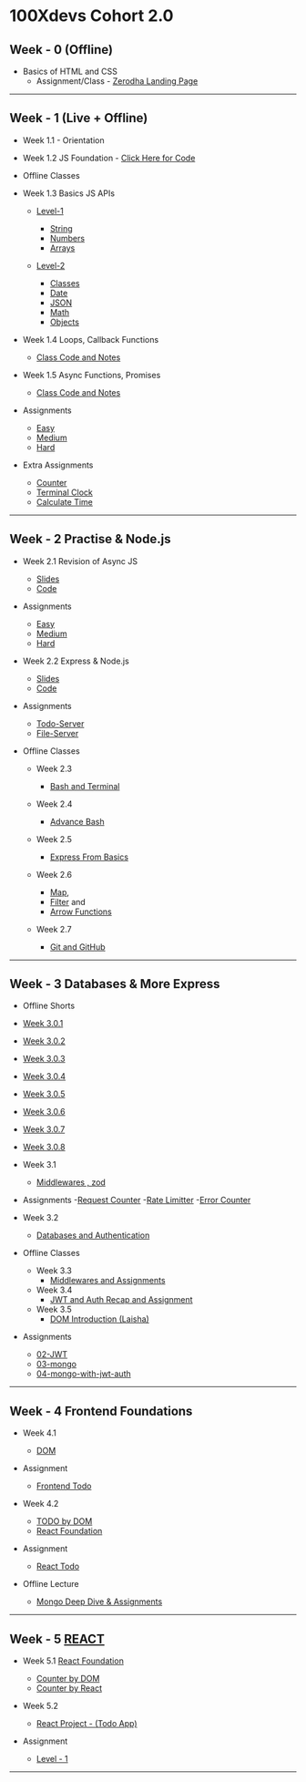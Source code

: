 # 100Xdevs Cohort 2.0

## Week - 0 (Offline)
- Basics of HTML and CSS
  - Assignment/Class - [Zerodha Landing Page](https://github.com/dexter-ifti/100Xdevs/tree/main/Week_0/zerodha-app)

<hr></hr>

## Week - 1 (Live + Offline)
- Week 1.1 - Orientation
- Week 1.2 JS Foundation - [Click Here for Code](https://github.com/dexter-ifti/100Xdevs/blob/main/Week-1/main.js)
- Offline Classes
- Week 1.3 Basics JS APIs 

  - [Level-1](https://github.com/dexter-ifti/100Xdevs/tree/main/Week-1/offline-class/class-1/level-1)
    - [String](https://github.com/dexter-ifti/100Xdevs/blob/main/Week-1/offline-class/class-1/level-1/01-String.js)
    - [Numbers](https://github.com/dexter-ifti/100Xdevs/blob/main/Week-1/offline-class/class-1/level-1/02-Numbers.js)
    - [Arrays](https://github.com/dexter-ifti/100Xdevs/blob/main/Week-1/offline-class/class-1/level-1/03-Arrays.js)


  - [Level-2](https://github.com/dexter-ifti/100Xdevs/tree/main/Week-1/offline-class/class-1/level-2)
    - [Classes](https://github.com/dexter-ifti/100Xdevs/blob/main/Week-1/offline-class/class-1/level-2/01-Class.js)
    - [Date](https://github.com/dexter-ifti/100Xdevs/blob/main/Week-1/offline-class/class-1/level-2/02-Date.js)
    - [JSON](https://github.com/dexter-ifti/100Xdevs/blob/main/Week-1/offline-class/class-1/level-2/03-JSON.js)
    - [Math](https://github.com/dexter-ifti/100Xdevs/blob/main/Week-1/offline-class/class-1/level-2/04-Math.js)
    - [Objects](https://github.com/dexter-ifti/100Xdevs/blob/main/Week-1/offline-class/class-1/level-2/05-Objects.js)

- Week 1.4 Loops, Callback Functions  

  - [Class Code and Notes](https://github.com/dexter-ifti/100Xdevs/tree/main/Week-1/offline-class/class-2)
  
- Week 1.5 Async Functions, Promises

  - [Class Code and Notes](https://github.com/dexter-ifti/100Xdevs/tree/main/Week-1/offline-class/class-3)

- Assignments
  - [Easy](https://github.com/dexter-ifti/100Xdevs/tree/main/Week-1/assignments/01-js/easy)
  - [Medium](https://github.com/dexter-ifti/100Xdevs/tree/main/Week-1/assignments/01-js/medium)
  - [Hard](https://github.com/dexter-ifti/100Xdevs/tree/main/Week-1/assignments/01-js/hard)
- Extra Assignments
    - [Counter](https://github.com/dexter-ifti/100Xdevs/blob/main/Week-1/class-assignments/counter.js)
    - [Terminal Clock](https://github.com/dexter-ifti/100Xdevs/blob/main/Week-1/class-assignments/terminal-clock.js)
    - [Calculate Time](https://github.com/dexter-ifti/100Xdevs/blob/main/Week-1/class-assignments/time.js) 

<hr></hr>

## Week - 2 Practise & Node.js

- Week 2.1  Revision of Async JS 
  - [Slides](https://drive.google.com/drive/folders/1WkAG_5E5syDnwsRG137DCntoY-p_pc75)
  - [Code](https://github.com/dexter-ifti/100Xdevs/tree/main/Week-2/01-class-code) 
- Assignments

  - [Easy](https://github.com/dexter-ifti/100Xdevs/tree/main/Week-2/assignments/easy)
  - [Medium](https://github.com/dexter-ifti/100Xdevs/tree/main/Week-2/assignments/medium) 
  - [Hard](https://github.com/dexter-ifti/100Xdevs/tree/main/Week-2/assignments/hard) 

- Week 2.2 Express & Node.js
  - [Slides](https://drive.google.com/file/d/1JaNybPLZGsaCdKPoF9AHF0TW3hB1oPDt/view)
  - [Code](https://github.com/dexter-ifti/100Xdevs/tree/main/Week-2/02-http-server)

- Assignments
  - [Todo-Server](https://github.com/dexter-ifti/100Xdevs/blob/20c3aa0bf687da7f54967a03d4c612ff3d32770f/Week-2/assignments/02-node-js/todoServer.js)
  - [File-Server](https://github.com/dexter-ifti/100Xdevs/blob/main/Week-2/assignments/02-node-js/fileServer.js)
 
- Offline Classes

  - Week 2.3
    - [Bash and Terminal](https://github.com/dexter-ifti/100Xdevs/blob/main/Week-2/03-offline-class/01-bash-commands.md)

  - Week 2.4
    - [Advance Bash](https://github.com/dexter-ifti/100Xdevs/blob/main/Week-2/03-offline-class/01-bash-commands.md)

  - Week 2.5
    - [Express From Basics](https://github.com/dexter-ifti/100Xdevs/tree/main/Week-2/02-http-server)

  - Week 2.6
    - [Map](https://github.com/dexter-ifti/100Xdevs/blob/main/Week-2/02-http-server/05-map.js), 
    - [Filter](https://github.com/dexter-ifti/100Xdevs/blob/main/Week-2/02-http-server/06-filetr.js) and      
    - [Arrow Functions](https://github.com/dexter-ifti/100Xdevs/blob/main/Week-2/02-http-server/04-arrow-fxn.js)
  - Week 2.7
    - [Git and GitHub]()

<hr></hr>

## Week - 3 Databases & More Express

-  Offline Shorts
  - [Week 3.0.1]()
  - [Week 3.0.2]()
  - [Week 3.0.3]()
  - [Week 3.0.4]()
  - [Week 3.0.5]()
  - [Week 3.0.6]()
  - [Week 3.0.7]()
  - [Week 3.0.8]()
- Week 3.1
  - [Middlewares , zod](https://github.com/dexter-ifti/100Xdevs/tree/main/Week-3/01-middlwewares)
- Assignments
  -[Request Counter](https://github.com/dexter-ifti/100Xdevs/blob/main/Week-3/assignments/01-middlewares/01-requestcount.js)
  -[Rate Limitter](https://github.com/dexter-ifti/100Xdevs/blob/main/Week-3/assignments/01-middlewares/02-ratelimitter.js)
  -[Error Counter](https://github.com/dexter-ifti/100Xdevs/blob/main/Week-3/assignments/01-middlewares/03-errorcount.js)
- Week 3.2
  - [Databases and Authentication](https://github.com/dexter-ifti/100Xdevs/tree/main/Week-3/02-databases-authentication) 

- Offline Classes 
  - Week 3.3
    - [Middlewares and Assignments](https://github.com/dexter-ifti/100Xdevs/blob/main/Week-3/03-offline-classes/01-middleware.js)
  - Week 3.4
    - [JWT and Auth Recap and Assignment](https://github.com/dexter-ifti/100Xdevs/blob/main/Week-3/03-offline-classes/02-jwt-intro.js)
  - Week 3.5
    - [DOM Introduction (Laisha)]() 
- Assignments 
  - [02-JWT](https://github.com/dexter-ifti/100Xdevs/tree/main/Week-3/assignments/02-jwt)
  - [03-mongo](https://github.com/dexter-ifti/100Xdevs/tree/main/Week-3/assignments/03-mongo)
  - [04-mongo-with-jwt-auth](https://github.com/dexter-ifti/100Xdevs/tree/main/Week-3/assignments/04-mongo-with-jwt-auth)

<hr></hr>

## Week - 4 Frontend Foundations 

- Week 4.1

  - [DOM](https://github.com/dexter-ifti/100Xdevs/tree/main/Week-4/01-DOM)

- Assignment

  - [Frontend Todo](https://github.com/dexter-ifti/100Xdevs/blob/main/Week-4/assignments/index.html)
- Week 4.2
  - [TODO by DOM](https://github.com/dexter-ifti/100Xdevs/tree/main/Week-4/03-todo-app)
  - [React Foundation](https://github.com/dexter-ifti/100Xdevs/tree/main/Week-4/02-react/first)

- Assignment
  - [React Todo](https://github.com/dexter-ifti/100Xdevs/tree/main/Week-4/assignments/react-basics)

- Offline Lecture 
  - [Mongo Deep Dive & Assignments](https://github.com/dexter-ifti/100Xdevs/tree/main/Week-3/assignments/03-mongo)

<hr></hr>

## Week - 5 <u>REACT</u>

- Week 5.1 [React Foundation]()

  - [Counter by DOM](https://github.com/dexter-ifti/100Xdevs/tree/main/Week-5/01-React-foundation)
  - [Counter by React](https://github.com/dexter-ifti/100Xdevs/tree/main/Week-5/02-counter-app/counter-app)

- Week 5.2
  - [React Project - (Todo App)]()

- Assignment
  - [Level - 1]()


<hr></hr>

